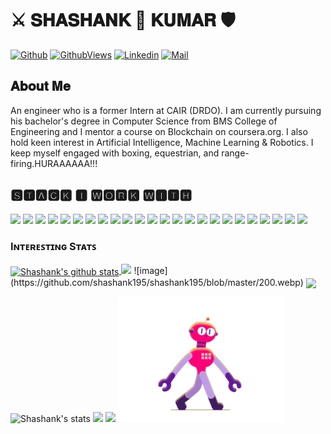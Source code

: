 # ⚔️ 𝐒𝐇𝐀𝐒𝐇𝐀𝐍𝐊 👑 𝐊𝐔𝐌𝐀𝐑 🛡️

[![Github](https://img.shields.io/github/followers/alkhachatryan?label=Follow&style=social)](https://github.com/shashank195)
[![GithubViews](https://api.freemotion-llc.com/api/github/v1/profile-views?username=shashank195)](https://github.com/shashank195)
[![Linkedin](https://img.shields.io/badge/-Shashank%20Kumar-blue?style=flat-square&logo=linkedin&logoColor=white&link=https://www.linkedin.com/in/shashank195/)](https://www.linkedin.com/in/shashank195/)
[![Mail](https://img.shields.io/badge/-shashank.cs18@bmsce.ac.in-gray?style=flat-square&logo=gmail&logoColor=red&link=)](mailto:shashank.cs18@bmsce.ac.in)


## 𝐀𝐛𝐨𝐮𝐭 𝐌𝐞
An engineer who is a former Intern at CAIR (DRDO). I am currently pursuing his bachelor's degree in Computer Science from BMS College of Engineering and I mentor a course on Blockchain on coursera.org. I also hold keen interest in Artificial Intelligence, Machine Learning & Robotics. I keep myself engaged with boxing, equestrian, and range-firing.HURAAAAAA!!!

## 🆂🆃🅰🅲🅺 🅸 🆆🅾🆁🅺 🆆🅸🆃🅷

<code><img height="50" src="https://www.vectorlogo.zone/logos/python/python-ar21.svg"></code>
<code><img height="50" src="https://www.vectorlogo.zone/logos/djangoproject/djangoproject-ar21.svg"></code>
<code><img height="50" src="https://www.vectorlogo.zone/logos/pocoo_flask/pocoo_flask-ar21.svg"></code>
<code><img height="50" src="https://www.vectorlogo.zone/logos/qtio/qtio-ar21.svg"></code>
<code><img height="50" src="https://www.vectorlogo.zone/logos/php/php-horizontal.svg"></code>
<code><img height="50" src="https://www.vectorlogo.zone/logos/laravel/laravel-ar21.svg"></code>
<code><img height="50" src="https://www.vectorlogo.zone/logos/nodejs/nodejs-horizontal.svg"></code>
<code><img height="50" src="https://www.vectorlogo.zone/logos/socketio/socketio-ar21.svg"></code>
<code><img height="50" src="https://www.vectorlogo.zone/logos/elastic/elastic-ar21.svg"></code>
<code><img height="50" src="https://www.vectorlogo.zone/logos/redis/redis-ar21.svg"></code>
<code><img height="50" src="https://www.vectorlogo.zone/logos/postgresql/postgresql-horizontal.svg"></code>
<code><img height="50" src="https://www.vectorlogo.zone/logos/mysql/mysql-horizontal.svg"></code>
<code><img height="50" src="https://www.vectorlogo.zone/logos/sqlite/sqlite-ar21.svg"></code>
<code><img height="50" src="https://www.vectorlogo.zone/logos/github/github-ar21.svg"></code>
<code><img height="50" src="https://www.vectorlogo.zone/logos/bitbucket/bitbucket-ar21.svg"></code>
<code><img height="50" src="https://www.vectorlogo.zone/logos/atlassian_jira/atlassian_jira-ar21.svg"></code>
<code><img height="50" src="https://www.vectorlogo.zone/logos/getpostman/getpostman-ar21.svg"></code>
<code><img height="50" src="https://www.vectorlogo.zone/logos/git-scm/git-scm-ar21.svg"></code>
<code><img height="50" src="https://www.vectorlogo.zone/logos/apache/apache-official.svg"></code>
<code><img height="50" src="https://www.vectorlogo.zone/logos/centos/centos-ar21.svg"></code>
<code><img height="50" src="https://www.vectorlogo.zone/logos/linux/linux-ar21.svg"></code>
<code><img height="50" src="https://www.vectorlogo.zone/logos/ubuntu/ubuntu-ar21.svg"></code>
<code><img height="50" src="https://www.vectorlogo.zone/logos/raspberrypi/raspberrypi-ar21.svg"></code>
<code><img height="50" src="https://www.vectorlogo.zone/logos/gnu_bash/gnu_bash-ar21.svg"></code>


### Iɴᴛᴇʀᴇꜱᴛɪɴɢ Sᴛᴀᴛꜱ

<a href="https://github.com/shashank195/github-readme-stats">
  <img align="center" src="https://github-readme-stats.vercel.app/api?username=shashank195&show_icons=true&include_all_commits=true&theme=material-palenight" alt="Shashank's github stats" />
</a>
<code><img height="194" src="https://github.com/shashank195/shashank195/blob/master/Military%20exoskeleton%20animation.gif"></code>
![image](https://github.com/shashank195/shashank195/blob/master/200.webp)
<a href="https://github.com/shashank195/github-readme-stats">
  <!-- Change the `github-readme-stats.anuraghazra1.vercel.app` to `github-readme-stats.vercel.app`  -->
  <img align="center" src="https://github-readme-stats.vercel.app/api/top-langs/?username=shashank195&layout=compact&theme=material-palenight" />
</a>

![Shashank's stats](https://github-readme-stats.vercel.app/api?username=shashank195&show_icons=true)
<code><img height="194" src="https://github.com/shashank195/shashank195/blob/master/Military%20exoskeleton%20animation.gif"></code>
<a href= "https://github.com/anuraghazra/github-readme-stats"><img src= "https://github-readme-stats.vercel.app/api/top-langs/?username=shashank195&layout=compact" /></a>
![image](https://github.com/shashank195/shashank195/blob/master/200.webp)








